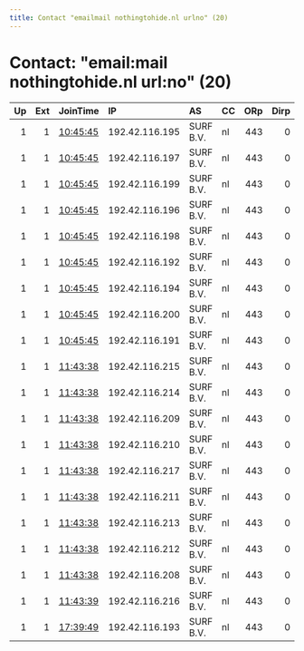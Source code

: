 ```yaml
---
title: Contact "emailmail nothingtohide.nl urlno" (20)
---
```


# Contact: "email:mail nothingtohide.nl url:no" (20)

|   Up |   Ext | JoinTime                                                                                              | IP             | AS        | CC   |   ORp |   Dirp | OS   | Version   | Nickname   |   eFamMembers |
|-----:|------:|:------------------------------------------------------------------------------------------------------|:---------------|:----------|:-----|------:|-------:|:-----|:----------|:-----------|--------------:|
|    1 |     1 | [10:45:45](https://nusenu.github.io/OrNetStats/w/relay/247BC3276429268C3D440EA3C7F3DB23865D017E.html) | 192.42.116.195 | SURF B.V. | nl   |   443 |      0 | BSD  | 0.4.7.12  | NTH5       |            37 |
|    1 |     1 | [10:45:45](https://nusenu.github.io/OrNetStats/w/relay/368FE03076EE87F4420E3B6929F10A1E0A2E56AE.html) | 192.42.116.197 | SURF B.V. | nl   |   443 |      0 | BSD  | 0.4.7.12  | NTH7       |            37 |
|    1 |     1 | [10:45:45](https://nusenu.github.io/OrNetStats/w/relay/3960E28DFC659F2A15A3F4E987A8D064A3C64CA4.html) | 192.42.116.199 | SURF B.V. | nl   |   443 |      0 | BSD  | 0.4.7.12  | NTH9       |            37 |
|    1 |     1 | [10:45:45](https://nusenu.github.io/OrNetStats/w/relay/3BBB4B702B9570B355BFD69D4C2604A4707BFC7A.html) | 192.42.116.196 | SURF B.V. | nl   |   443 |      0 | BSD  | 0.4.7.12  | NTH6       |            37 |
|    1 |     1 | [10:45:45](https://nusenu.github.io/OrNetStats/w/relay/4B2C19C8996DED467815309837208EF89152AB4B.html) | 192.42.116.198 | SURF B.V. | nl   |   443 |      0 | BSD  | 0.4.7.12  | NTH8       |            37 |
|    1 |     1 | [10:45:45](https://nusenu.github.io/OrNetStats/w/relay/7A957E077D5A38022A2E125C9A0A6491FF77FB6D.html) | 192.42.116.192 | SURF B.V. | nl   |   443 |      0 | BSD  | 0.4.7.12  | NTH2       |            37 |
|    1 |     1 | [10:45:45](https://nusenu.github.io/OrNetStats/w/relay/EE31EAFC6B10F8727CD83FB61A58B70638231F34.html) | 192.42.116.194 | SURF B.V. | nl   |   443 |      0 | BSD  | 0.4.7.12  | NTH4       |            37 |
|    1 |     1 | [10:45:45](https://nusenu.github.io/OrNetStats/w/relay/EFEE5FC393A1B2672BE24EFF6054D47B6BDE3495.html) | 192.42.116.200 | SURF B.V. | nl   |   443 |      0 | BSD  | 0.4.7.12  | NTH10      |            37 |
|    1 |     1 | [10:45:45](https://nusenu.github.io/OrNetStats/w/relay/FD3419724819084AABD85033CBF7005D3C1905BC.html) | 192.42.116.191 | SURF B.V. | nl   |   443 |      0 | BSD  | 0.4.7.12  | NTH1       |            37 |
|    1 |     1 | [11:43:38](https://nusenu.github.io/OrNetStats/w/relay/1CE1BE5A0847B901306CD1A302E0B2265C887F76.html) | 192.42.116.215 | SURF B.V. | nl   |   443 |      0 | BSD  | 0.4.7.12  | NTH18      |            37 |
|    1 |     1 | [11:43:38](https://nusenu.github.io/OrNetStats/w/relay/31BA70D5332FE49C500FBFFDB0CC5B9D3803CFBF.html) | 192.42.116.214 | SURF B.V. | nl   |   443 |      0 | BSD  | 0.4.7.12  | NTH17      |            37 |
|    1 |     1 | [11:43:38](https://nusenu.github.io/OrNetStats/w/relay/4BCF48ED6F3E283901B7727DBB0470E7FC934506.html) | 192.42.116.209 | SURF B.V. | nl   |   443 |      0 | BSD  | 0.4.7.12  | NTH12      |            37 |
|    1 |     1 | [11:43:38](https://nusenu.github.io/OrNetStats/w/relay/4ECE9D36C996F5EF13604DE437F4F7B558FEBF22.html) | 192.42.116.210 | SURF B.V. | nl   |   443 |      0 | BSD  | 0.4.7.12  | NTH13      |            37 |
|    1 |     1 | [11:43:38](https://nusenu.github.io/OrNetStats/w/relay/7F583E8B88DB8FB9085B3B4D4AD9D9FF7D161C25.html) | 192.42.116.217 | SURF B.V. | nl   |   443 |      0 | BSD  | 0.4.7.12  | NTH20      |            37 |
|    1 |     1 | [11:43:38](https://nusenu.github.io/OrNetStats/w/relay/95821FB73A18528E778C13051F337034B5908A25.html) | 192.42.116.211 | SURF B.V. | nl   |   443 |      0 | BSD  | 0.4.7.12  | NTH14      |            37 |
|    1 |     1 | [11:43:38](https://nusenu.github.io/OrNetStats/w/relay/9C38BABE2E9339C8BDF6D5DD10D2820302EE2923.html) | 192.42.116.213 | SURF B.V. | nl   |   443 |      0 | BSD  | 0.4.7.12  | NTH16      |            37 |
|    1 |     1 | [11:43:38](https://nusenu.github.io/OrNetStats/w/relay/C51579E3A6611562DDF28FC67CCD16EE5E05717F.html) | 192.42.116.212 | SURF B.V. | nl   |   443 |      0 | BSD  | 0.4.7.12  | NTH15      |            37 |
|    1 |     1 | [11:43:38](https://nusenu.github.io/OrNetStats/w/relay/E4E020BA9997BABF11CC0E44F62BAAA86E98FB73.html) | 192.42.116.208 | SURF B.V. | nl   |   443 |      0 | BSD  | 0.4.7.12  | NTH11      |            37 |
|    1 |     1 | [11:43:39](https://nusenu.github.io/OrNetStats/w/relay/1DBF008C9CD6D1EDEBC0F895DDD6D967333843F9.html) | 192.42.116.216 | SURF B.V. | nl   |   443 |      0 | BSD  | 0.4.7.12  | NTH19      |            37 |
|    1 |     1 | [17:39:49](https://nusenu.github.io/OrNetStats/w/relay/5D52A0405A9864B718CC8389229BAE0900F85C17.html) | 192.42.116.193 | SURF B.V. | nl   |   443 |      0 | BSD  | 0.4.7.12  | NTH3       |            37 |
